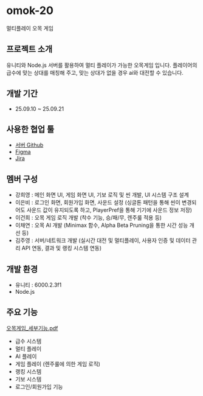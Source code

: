 # omok-20
멀티플레이 오목 게임


## 프로젝트 소개
유니티와 Node.js 서버를 활용하여 멀티 플레이가 가능한 오목게임 입니다. 
플레이어의 급수에 맞는 상대를 매칭해 주고, 맞는 상대가 없을 경우 ai와 대전할 수 있습니다.


## 개발 기간
- 25.09.10 ~ 25.09.21


## 사용한 협업 툴
- [서버 Github](https://github.com/ReDvGaMe/omok-server-20)
- [Figma](https://www.figma.com/design/psX8HtU66rIbb0ZO5YONFp/Omok-20?node-id=112-2&t=FzBD7VAVAx7KFoKn-0)
- [Jira](https://entozforme.atlassian.net/wiki/spaces/2/overview?homepageId=3604720)


## 멤버 구성
- 강희영 : 메인 화면 UI, 게임 화면 UI, 기보 로직 및 씬 개발, UI 시스템 구조 설계
- 이은비 : 로그인 화면, 회원가입 화면, 사운드 설정 (싱글톤 패턴을 통해 씬이 변경되어도 사운드 값이 유지되도록 하고, PlayerPref을 통해 기기에 사운드 정보 저장)
- 이건희 : 오목 게임 로직 개발 (착수 기능, 승/패/무, 렌주룰 적용 등)
- 이채연 : 오목 AI 개발 (Minimax 함수, Alpha Beta Pruning을 통한 시간 성능 개선 등)
- 김주영 : 서버/네트워크 개발 (실시간 대전 및 멀티플레이, 사용자 인증 및 데이터 관리 API 연동, 결과 및 랭킹 시스템 연동)
  

## 개발 환경
- 유니티 : 6000.2.3f1
- Node.js


## 주요 기능 
[오목게임_세부기능.pdf](https://github.com/user-attachments/files/22614269/_.pdf)
- 급수 시스템
- 멀티 플레이
- AI 플레이
- 게임 플레이 (렌주룰에 의한 게임 로직)
- 랭킹 시스템
- 기보 시스템
- 로그인/회원가입 기능
